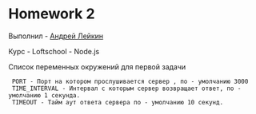 ﻿# Homework 2

Выполнил - [Андрей Лейкин](https://vk.com/id32952099)

Курс - Loftschool - Node.js

Список переменных окружений для первой задачи

     PORT - Порт на котором прослушивается сервер , по - умолчанию 3000
     TIME_INTERVAL - Интервал с которым сервер возвращает ответ, по - умолчанию 1 секунда.
     TIMEOUT - Тайм аут ответа сервера по - умолчанию 10 секунд.